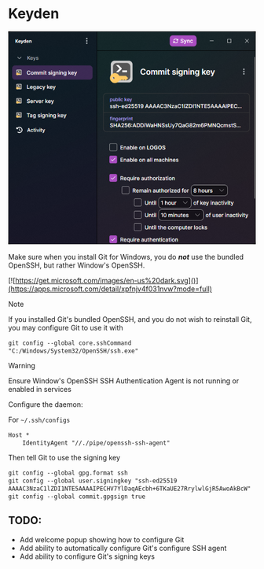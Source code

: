 # Keyden

![](docs/keyden-windows.png)

Make sure when you install Git for Windows, you do ***not*** use the bundled OpenSSH, but rather Window's OpenSSH.

[![https://get.microsoft.com/images/en-us%20dark.svg]()](https://apps.microsoft.com/detail/xpfnjv4f031nvw?mode=full)

> [!NOTE]
> If you installed Git's bundled OpenSSH, and you do not wish to reinstall Git, you may configure Git to use it with
> 
> ```
> git config --global core.sshCommand "C:/Windows/System32/OpenSSH/ssh.exe"
> ```

> [!WARNING]
> Ensure Window's OpenSSH SSH Authentication Agent is not running or enabled in services

Configure the daemon:

For `~/.ssh/configs`

```
Host *
	IdentityAgent "//./pipe/openssh-ssh-agent"
```

Then tell Git to use the signing key

```
git config --global gpg.format ssh
git config --global user.signingkey "ssh-ed25519 AAAAC3NzaC1lZDI1NTE5AAAAIPECHV7YlDaqAEcbh+6TKaUE27RrylwlGjR5AwoAkBcW"
git config --global commit.gpgsign true
```

## TODO:

- Add welcome popup showing how to configure Git
- Add ability to automatically configure Git's configure SSH agent
- Add ability to configure Git's signing keys
